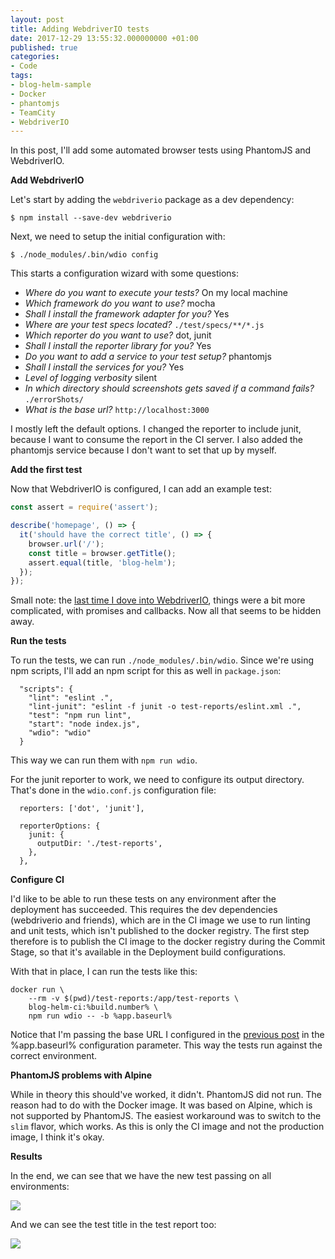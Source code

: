 ```yaml
---
layout: post
title: Adding WebdriverIO tests
date: 2017-12-29 13:55:32.000000000 +01:00
published: true
categories:
- Code
tags:
- blog-helm-sample
- Docker
- phantomjs
- TeamCity
- WebdriverIO
---
```


In this post, I'll add some automated browser tests using PhantomJS and WebdriverIO.

<!--more-->

<strong>Add WebdriverIO</strong>

Let's start by adding the <code>webdriverio</code> package as a dev dependency:

```
$ npm install --save-dev webdriverio
```

Next, we need to setup the initial configuration with:

```
$ ./node_modules/.bin/wdio config
```

This starts a configuration wizard with some questions:
<ul>
<li><em>Where do you want to execute your tests?</em> On my local machine</li>
<li><em>Which framework do you want to use?</em> mocha</li>
<li><em>Shall I install the framework adapter for you?</em> Yes</li>
<li><em>Where are your test specs located?</em> <code>./test/specs/**/*.js</code></li>
<li><em>Which reporter do you want to use?</em> dot, junit</li>
<li><em>Shall I install the reporter library for you?</em> Yes</li>
<li><em>Do you want to add a service to your test setup?</em> phantomjs</li>
<li><em>Shall I install the services for you?</em> Yes</li>
<li><em>Level of logging verbosity</em> silent</li>
<li><em>In which directory should screenshots gets saved if a command fails?</em> <code>./errorShots/</code></li>
<li><em>What is the base url?</em> <code>http://localhost:3000</code></li>
</ul>

I mostly left the default options. I changed the reporter to include junit, because I want to consume the report in the CI server. I also added the phantomjs service because I don't want to set that up by myself.

<strong>Add the first test</strong>

Now that WebdriverIO is configured, I can add an example test:

```javascript
const assert = require('assert');

describe('homepage', () => {
  it('should have the correct title', () => {
    browser.url('/');
    const title = browser.getTitle();
    assert.equal(title, 'blog-helm');
  });
});
```

Small note: the <a href="{{ site.baseurl }}/2016/06/25/functional-testing-hello-world.html" target="_blank">last time I dove into WebdriverIO</a>, things were a bit more complicated, with promises and callbacks. Now all that seems to be hidden away.

<strong>Run the tests</strong>

To run the tests, we can run <code>./node_modules/.bin/wdio</code>. Since we're using npm scripts, I'll add an npm script for this as well in <code>package.json</code>:

```
  "scripts": {
    "lint": "eslint .",
    "lint-junit": "eslint -f junit -o test-reports/eslint.xml .",
    "test": "npm run lint",
    "start": "node index.js",
    "wdio": "wdio"
  }
```

This way we can run them with <code>npm run wdio</code>.

For the junit reporter to work, we need to configure its output directory. That's done in the <code>wdio.conf.js</code> configuration file:

```
  reporters: ['dot', 'junit'],

  reporterOptions: {
    junit: {
      outputDir: './test-reports',
    },
  },
```

<strong>Configure CI</strong>

I'd like to be able to run these tests on any environment after the deployment has succeeded. This requires the dev dependencies (webdriverio and friends), which are in the CI image we use to run linting and unit tests, which isn't published to the docker registry. The first step therefore is to publish the CI image to the docker registry during the Commit Stage, so that it's available in the Deployment build configurations.

With that in place, I can run the tests like this:

```
docker run \
    --rm -v $(pwd)/test-reports:/app/test-reports \
    blog-helm-ci:%build.number% \
    npm run wdio -- -b %app.baseurl%
```

Notice that I'm passing the base URL I configured in the <a href="{{ site.baseurl }}/2017/12/29/waiting-for-the-correct-version-after-deployment.html">previous post</a> in the %app.baseurl% configuration parameter. This way the tests run against the correct environment.

<strong>PhantomJS problems with Alpine</strong>

While in theory this should've worked, it didn't. PhantomJS did not run. The reason had to do with the Docker image. It was based on Alpine, which is not supported by PhantomJS. The easiest workaround was to switch to the <code>slim</code> flavor, which works. As this is only the CI image and not the production image, I think it's okay.

<strong>Results</strong>

In the end, we can see that we have the new test passing on all environments:

<img src="{{ site.baseurl }}/assets/2017/12/29/14_07_21-blog-helm-__-deploy-to-production-_-build-chains-e28094-teamcity.png" />

And we can see the test title in the test report too:

<img src="{{ site.baseurl }}/assets/2017/12/29/14_07_49-blog-helm-__-deploy-to-test-_-2-0-0-29-dec-17-13_05-_-tests-e28094-teamcity.png" />
